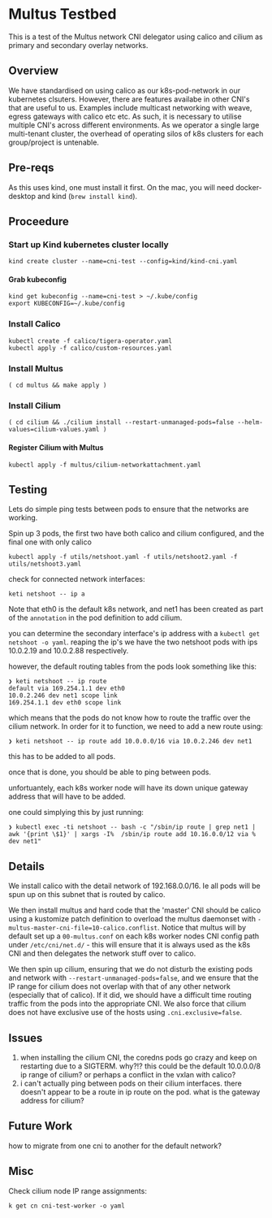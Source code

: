 # Multus Testbed

This is a test of the Multus network CNI delegator using calico and cilium as primary and secondary overlay networks.

## Overview

We have standardised on using calico as our k8s-pod-network in our kubernetes clsuters. However, there are features availabe in other CNI's that are useful to us. Examples include multicast networking with weave, egress gateways with calico etc etc. As such, it is necessary to utilise multiple CNI's across different environments. As we operator a single large multi-tenant cluster, the overhead of operating silos of k8s clusters for each group/project is untenable.

## Pre-reqs

As this uses kind, one must install it first. On the mac, you will need docker-desktop and kind (`brew install kind`).

## Proceedure

### Start up Kind kubernetes cluster locally

```
kind create cluster --name=cni-test --config=kind/kind-cni.yaml
```

#### Grab kubeconfig

```
kind get kubeconfig --name=cni-test > ~/.kube/config
export KUBECONFIG=~/.kube/config
```

### Install Calico

```
kubectl create -f calico/tigera-operator.yaml 
kubectl apply -f calico/custom-resources.yaml
```

### Install Multus

```
( cd multus && make apply )
```

### Install Cilium

```
( cd cilium && ./cilium install --restart-unmanaged-pods=false --helm-values=cilium-values.yaml )
```

#### Register Cilium with Multus

```
kubectl apply -f multus/cilium-networkattachment.yaml
```


## Testing

Lets do simple ping tests between pods to ensure that the networks are working.

Spin up 3 pods, the first two have both calico and cilium configured, and the final one with only calico

```
kubectl apply -f utils/netshoot.yaml -f utils/netshoot2.yaml -f utils/netshoot3.yaml
```

check for connected network interfaces:

```
keti netshoot -- ip a
```

Note that eth0 is the default k8s network, and net1 has been created as part of the `annotation` in the pod definition to add cilium.

you can determine the secondary interface's ip address with a `kubectl get netshoot -o yaml`. reaping the ip's we have the two netshoot pods with ips 10.0.2.19 and 10.0.2.88 respectively.

however, the default routing tables from the pods look something like this:

```
❯ keti netshoot -- ip route
default via 169.254.1.1 dev eth0
10.0.2.246 dev net1 scope link
169.254.1.1 dev eth0 scope link
```

which means that the pods do not know how to route the traffic over the cilium network. In order for it to function, we need to add a new route using:

```
❯ keti netshoot -- ip route add 10.0.0.0/16 via 10.0.2.246 dev net1
```

this has to be added to all pods.

once that is done, you should be able to ping between pods.

unfortuantely, each k8s worker node will have its down unique gateway address that will have to be added.

one could simplying this by just running:

```
❯ kubectl exec -ti netshoot -- bash -c "/sbin/ip route | grep net1 | awk '{print \$1}' | xargs -I%  /sbin/ip route add 10.16.0.0/12 via % dev net1"
```


## Details

We install calico with the detail network of 192.168.0.0/16. Ie all pods will be spun up on this subnet that is routed by calico.

We then install multus and hard code that the 'master' CNI should be calico using a kustomize patch definition to overload the multus daemonset with `-multus-master-cni-file=10-calico.conflist`. Notice that multus will by default set up a `00-multus.conf` on each k8s worker nodes CNI config path under `/etc/cni/net.d/` - this will ensure that it is always used as the k8s CNI and then delegates the network stuff over to calico.

We then spin up cilium, ensuring that we do not disturb the existing pods and network with `--restart-unmanaged-pods=false`, and we ensure that the IP range for cilium does not overlap with that of any other network (especially that of calico). If it did, we should have a difficult time routing traffic from the pods into the appropriate CNI. We also force that cilium does not have exclusive use of the hosts using `.cni.exclusive=false`.


## Issues

1. when installing the cilium CNI, the coredns pods go crazy and keep on restarting due to a SIGTERM. why?!? this could be the default 10.0.0.0/8 ip range of cilium? or perhaps a conflict in the vxlan with calico?
2. i can't actually ping between pods on their cilium interfaces. there doesn't appear to be a route in ip route on the pod. what is the gateway address for cilium?


## Future Work

how to migrate from one cni to another for the default network? 



## Misc

Check cilium node IP range assignments:

```
k get cn cni-test-worker -o yaml
``` 
